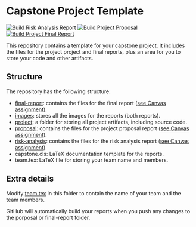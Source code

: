 # Capstone Project Template

[![Build Risk Analysis Report](../../actions/workflows/build_risk.yml/badge.svg)](../../actions/workflows/build_risk.yml)
[![Build Project Proposal](../../actions/workflows/build_proposal.yml/badge.svg)](../../actions/workflows/build_proposal.yml)
[![Build Project Final Report](../../actions/workflows/build_final.yml/badge.svg)](../../actions/workflows/build_final.yml)

This repository contains a template for your capstone project. It includes the files for the project project and final reports, plus an area for you to store your code and other artifacts.

## Structure

The repository has the following structure:

- [final-report](final-report): contains the files for the final report ([see Canvas assignment](https://canvas.auckland.ac.nz/courses/91591/assignments/315400)).
- [images](images): stores all the images for the reports (both reports).
- [project](project): a folder for storing all project artifacts, including source code.
- [proposal](proposal): contains the files for the project proposal report ([see Canvas assignment](https://canvas.auckland.ac.nz/courses/91591/assignments/315398)).
- [risk-analysis](risk-analysis): contains the files for the risk analysis report ([see Canvas assignment](https://canvas.auckland.ac.nz/courses/91591/assignments/315395)).
- capstone.cls: LaTeX documentation template for the reports.
- team.tex: LaTeX file for storing your team name and members.

## Extra details

Modify [team.tex](team.tex) in this folder to contain the name of your team and the team members.

GitHub will automatically build your reports when you push any changes to the porposal or final-report folder.
